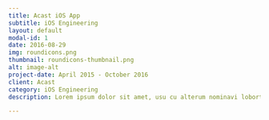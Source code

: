```yaml
---
title: Acast iOS App
subtitle: iOS Engineering
layout: default
modal-id: 1
date: 2016-08-29
img: roundicons.png
thumbnail: roundicons-thumbnail.png
alt: image-alt
project-date: April 2015 - October 2016
client: Acast
category: iOS Engineering
description: Lorem ipsum dolor sit amet, usu cu alterum nominavi lobortis. At duo novum diceret. Tantas apeirian vix et, usu sanctus postulant inciderint ut, populo diceret necessitatibus in vim. Cu eum dicam feugiat noluisse.

---
```

